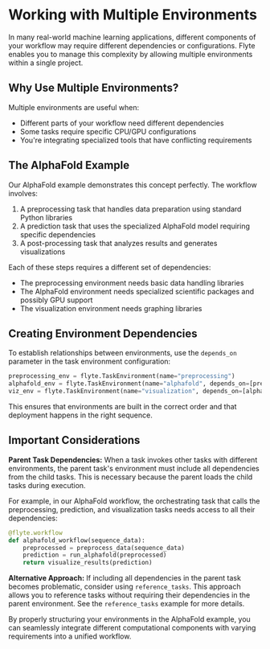 # Working with Multiple Environments

In many real-world machine learning applications, different components of your workflow may require different dependencies or configurations. Flyte enables you to manage this complexity by allowing multiple environments within a single project.

## Why Use Multiple Environments?

Multiple environments are useful when:
- Different parts of your workflow need different dependencies
- Some tasks require specific CPU/GPU configurations
- You're integrating specialized tools that have conflicting requirements

## The AlphaFold Example

Our AlphaFold example demonstrates this concept perfectly. The workflow involves:

1. A preprocessing task that handles data preparation using standard Python libraries
2. A prediction task that uses the specialized AlphaFold model requiring specific dependencies
3. A post-processing task that analyzes results and generates visualizations

Each of these steps requires a different set of dependencies:
- The preprocessing environment needs basic data handling libraries
- The AlphaFold environment needs specialized scientific packages and possibly GPU support
- The visualization environment needs graphing libraries

## Creating Environment Dependencies

To establish relationships between environments, use the `depends_on` parameter in the task environment configuration:

```python
preprocessing_env = flyte.TaskEnvironment(name="preprocessing")
alphafold_env = flyte.TaskEnvironment(name="alphafold", depends_on=[preprocessing_env])
viz_env = flyte.TaskEnvironment(name="visualization", depends_on=[alphafold_env])
```

This ensures that environments are built in the correct order and that deployment happens in the right sequence.

## Important Considerations

**Parent Task Dependencies:** When a task invokes other tasks with different environments, the parent task's environment must include all dependencies from the child tasks. This is necessary because the parent loads the child tasks during execution.

For example, in our AlphaFold workflow, the orchestrating task that calls the preprocessing, prediction, and visualization tasks needs access to all their dependencies:

```python
@flyte.workflow
def alphafold_workflow(sequence_data):
    preprocessed = preprocess_data(sequence_data)
    prediction = run_alphafold(preprocessed)
    return visualize_results(prediction)
```

**Alternative Approach:** If including all dependencies in the parent task becomes problematic, consider using `reference_tasks`. This approach allows you to reference tasks without requiring their dependencies in the parent environment. See the `reference_tasks` example for more details.

By properly structuring your environments in the AlphaFold example, you can seamlessly integrate different computational components with varying requirements into a unified workflow.
